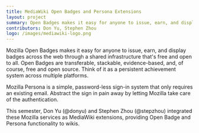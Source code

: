```yaml
---
title: MediaWiki Open Badges and Persona Extensions
layout: project
summary: Open Badges makes it easy for anyone to issue, earn, and display badges across the web through a shared infrastructure that's free and open to all. Persona is a simple, password-less sign in system that only requires an existing email. The MediaWiki Open Badge and Persona extensions bring services to wikis.
contributors: Don Yu, Stephen Zhou
logo: /images/mediawiki-logo.png
---
```

Mozilla Open Badges makes it easy for anyone to issue, earn, and display badges across the web through a shared infrastructure that's free and open to all. Open Badges are transferable, stackable, evidence-based, and, of course, free and open source. Think of it as a persistent achievement system across multiple platforms.

Mozilla Persona is a simple, password-less sign-in system that only requires an existing email. Abstract the sign in pain away by letting Mozilla take care of the authentication.

This semester, Don Yu (@donyu) and Stephen Zhou (@stepzhou) integrated these Mozilla services as MediaWiki extensions, providing Open Badge and Persona functionality to wikis.


